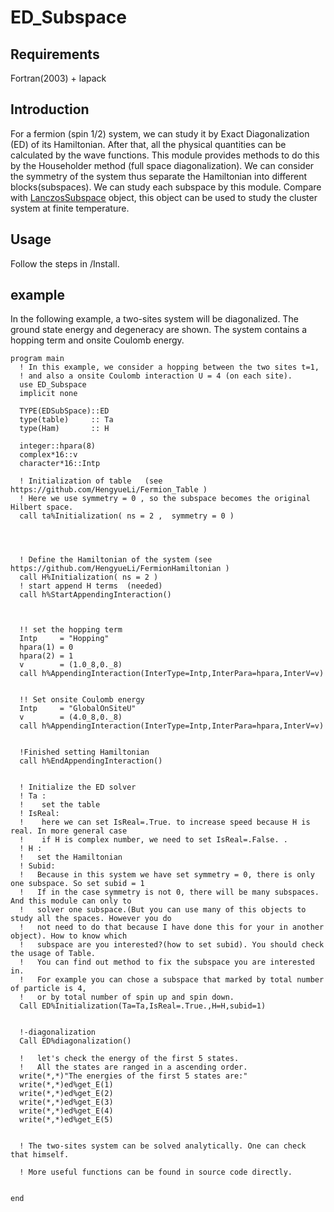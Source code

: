 # ED_Subspace
## Requirements
Fortran(2003) + lapack
## Introduction
For a fermion (spin 1/2) system, we can study it by Exact Diagonalization (ED) of its Hamiltonian. After that, all the physical quantities can be calculated by the wave functions. This module provides methods to do this by the Householder method (full space diagonalization). We can consider the symmetry of the system thus separate the Hamiltonian into different blocks(subspaces). We can study each subspace by this module. Compare with [LanczosSubspace](https://github.com/HengyueLi/LanczosSubspace) object, this object can be used to study the cluster system at finite temperature.
## Usage
Follow the steps in /Install.

## example
In the following example, a two-sites system will be diagonalized. The ground state energy and degeneracy are shown. The system contains a hopping term and onsite Coulomb energy.

    program main
      ! In this example, we consider a hopping between the two sites t=1,
      ! and also a onsite Coulomb interaction U = 4 (on each site).
      use ED_Subspace
      implicit none

      TYPE(EDSubSpace)::ED
      type(table)     :: Ta
      type(Ham)       :: H

      integer::hpara(8)
      complex*16::v
      character*16::Intp

      ! Initialization of table   (see https://github.com/HengyueLi/Fermion_Table )
      ! Here we use symmetry = 0 , so the subspace becomes the original Hilbert space.
      call ta%Initialization( ns = 2 ,  symmetry = 0 )




      ! Define the Hamiltonian of the system (see https://github.com/HengyueLi/FermionHamiltonian )
      call H%Initialization( ns = 2 )
      ! start append H terms  (needed)
      call h%StartAppendingInteraction()



      !! set the hopping term
      Intp     = "Hopping"
      hpara(1) = 0
      hpara(2) = 1
      v        = (1.0_8,0._8)
      call h%AppendingInteraction(InterType=Intp,InterPara=hpara,InterV=v)


      !! Set onsite Coulomb energy
      Intp     = "GlobalOnSiteU"
      v        = (4.0_8,0._8)
      call h%AppendingInteraction(InterType=Intp,InterPara=hpara,InterV=v)


      !Finished setting Hamiltonian
      call h%EndAppendingInteraction()


      ! Initialize the ED solver
      ! Ta :
      !    set the table
      ! IsReal:
      !    here we can set IsReal=.True. to increase speed because H is real. In more general case
      !    if H is complex number, we need to set IsReal=.False. .
      ! H :
      !   set the Hamiltonian
      ! Subid:
      !   Because in this system we have set symmetry = 0, there is only one subspace. So set subid = 1
      !   If in the case symmetry is not 0, there will be many subspaces. And this module can only to
      !   solver one subspace.(But you can use many of this objects to study all the spaces. However you do
      !   not need to do that because I have done this for your in another object). How to know which
      !   subspace are you interested?(how to set subid). You should check the usage of Table.
      !   You can find out method to fix the subspace you are interested in.
      !   For example you can chose a subspace that marked by total number of particle is 4,
      !   or by total number of spin up and spin down.
      Call ED%Initialization(Ta=Ta,IsReal=.True.,H=H,subid=1)


      !-diagonalization
      Call ED%diagonalization()

      !   let's check the energy of the first 5 states.
      !   All the states are ranged in a ascending order.
      write(*,*)"The energies of the first 5 states are:"
      write(*,*)ed%get_E(1)
      write(*,*)ed%get_E(2)
      write(*,*)ed%get_E(3)
      write(*,*)ed%get_E(4)
      write(*,*)ed%get_E(5)


      ! The two-sites system can be solved analytically. One can check that himself.

      ! More useful functions can be found in source code directly.


    end
